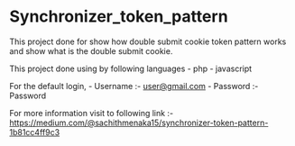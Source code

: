 # Synchronizer_token_pattern

This project done for show how double submit cookie token pattern works and show what is the double submit cookie.

This project done using by following languages
    - php
    - javascript
    

For the default login,
    - Username :- user@gmail.com
    - Password :- Password
    
For more information visit to following link :- https://medium.com/@sachithmenaka15/synchronizer-token-pattern-1b81cc4ff9c3
